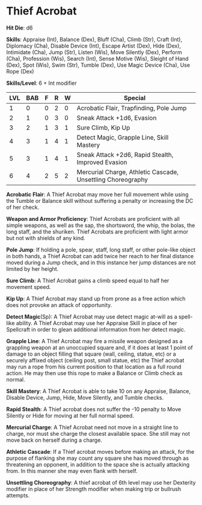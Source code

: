 # Thief Acrobat

**Hit Die**: d6

**Skills**: Appraise (Int), Balance (Dex), Bluff (Cha), Climb (Str), Craft (Int), Diplomacy (Cha), Disable Device (Int), Escape Artist (Dex), Hide (Dex), Intimidate (Cha), Jump (Str), Listen (Wis), Move Silently (Dex), Perform (Cha), Profession (Wis), Search (Int), Sense Motive (Wis), Sleight of Hand (Dex), Spot (Wis), Swim (Str), Tumble (Dex), Use Magic Device (Cha), Use Rope (Dex)

**Skills/Level**: 6 + Int modifier

LVL | BAB | F | R | W | Special 
--- | --- | - | - | - | ------- 
1   | 0   | 0 | 2 | 0 | Acrobatic Flair, Trapfinding, Pole Jump        
2   | 1   | 0 | 3 | 0 | Sneak Attack +1d6, Evasion 
3   | 2   | 1 | 3 | 1 | Sure Climb, Kip Up
4   | 3   | 1 | 4 | 1 | Detect Magic, Grapple Line, Skill Mastery
5   | 3   | 1 | 4 | 1 | Sneak Attack +2d6, Rapid Stealth, Improved Evasion
6   | 4   | 2 | 5 | 2 | Mercurial Charge, Athletic Cascade, Unsettling Choreography

**Acrobatic Flair**: A Thief Acrobat may move her full movement while using the Tumble or Balance skill without suffering a penalty or increasing the DC of her check.

**Weapon and Armor Proficiency**: Thief Acrobats are proficient with all simple weapons, as well as the sap, the shortsword, the whip, the bolas, the long staff, and the shuriken. Thief Acrobats are proficient with light armor but not with shields of any kind.

**Pole Jump**: If holding a pole, spear, staff, long staff, or other pole-like object in both hands, a Thief Acrobat can add twice her reach to her final distance moved during a Jump check, and in this instance her jump distances are not limited by her height.

**Sure Climb**: A Thief Acrobat gains a climb speed equal to half her movement speed.

**Kip Up**: A Thief Acrobat may stand up from prone as a free action which does not provoke an attack of opportunity.

**Detect Magic**(Sp): A Thief Acrobat may use detect magic at-will as a spell-like ability. A Thief Acrobat may use her Appraise Skill in place of her Spellcraft in order to glean additional information from her detect magic.

**Grapple Line**: A Thief Acrobat may fire a missile weapon designed as a grappling weapon at an unoccupied square and, if it does at least 1 point of damage to an object filling that square (wall, ceiling, statue, etc) or a securely affixed object (ceiling post, small statue, etc) the Thief acrobat may run a rope from his current position to that location as a full round action. He may then use this rope to make a Balance or Climb check as normal.

**Skill Mastery**: A Thief Acrobat is able to take 10 on any Appraise, Balance, Disable Device, Jump, Hide, Move Silently, and Tumble checks. 

**Rapid Stealth**: A Thief acrobat does not suffer the -10 penalty to Move Silently or Hide for moving at her full normal speed.

**Mercurial Charge**: A Thief Acrobat need not move in a straight line to charge, nor must she charge the closest available space. She still may not move back on herself during a charge.

**Athletic Cascade**: If a Thief acrobat moves before making an attack, for the purpose of flanking she may count any square she has moved through as threatening an opponent, in addition to the space she is actually attacking from. In this manner she may even flank with herself.

**Unsettling Choreography**: A thief acrobat of 6th level may use her Dexterity modifier in place of her Strength modifier when making trip or bullrush attempts.